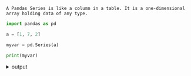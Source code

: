 ```
A Pandas Series is like a column in a table. It is a one-dimensional array holding data of any type.
```
```py
import pandas as pd

a = [1, 7, 2]

myvar = pd.Series(a)

print(myvar)
```
<details> <summary> output </summary>
<br> 
  
```
0    1
1    7
2    2
dtype: int64
```
</details>

